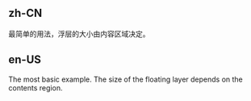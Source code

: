 ## zh-CN

最简单的用法，浮层的大小由内容区域决定。

## en-US

The most basic example. The size of the floating layer depends on the contents region.

<style>
.ant-popover-content p {
  margin: 0;
}
</style>
